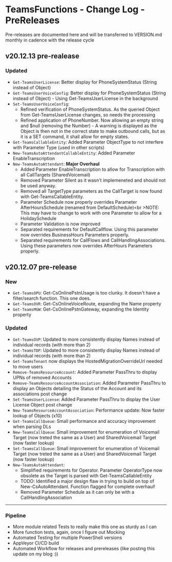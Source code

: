 ﻿# TeamsFunctions - Change Log - PreReleases

Pre-releases are documented here and will be transferred to VERSION.md monthly in cadence with the release cycle

## v20.12.13 pre-realease

### Updated

- `Get-TeamsUserLicense`: Better display for PhoneSystemStatus (String instead of Object)
- `Get-TeamsUserVoiceConfig`: Better display for PhoneSystemStatus (String instead of Object) - Using Get-TeamsUserLicense in the background
- `Set-TeamsUserVoiceConfig`:
  - Refined verification of PhoneSystemStatus. As the queried Object from Get-TeamsUserLicense changes, so needs the processing
  - Refined application of PhoneNumber. Now allowing an empty string and $null (removing the Number) - A warning is displayed as the Object is then not in the correct state to make outbound calls, but as it is a SET command, it shall allow for empty states.
- `Get-TeamsCallableEntity`: Added Parameter ObjectType to not interfere with Parameter Type (used in other scripts)
- `New-TeamsAutoAttendantCallableEntity`: Added Parameter EnableTranscription
- `New-TeamsAutoAttendant`: **Major Overhaul**
  - Added Parameter EnableTranscription to allow for Transcription with all CallTargets (SharedVoicemail)
  - Removed Parameter Silent as it wasn't implemeneted and should not be used anyway.
  - Removed all TargetType parameters as the CallTarget is now found with Get-TeamsCallableEntity.
  - Parameter Schedule now properly overrides Parameter AfterHoursSchedule (renamed from DefaultSchedule)<br \>NOTE: This may have to change to work with one Parameter to allow for a HolidaySchedule
  - Parameter Validation is now improved
  - Separated requirements for DefaultCallflow. Using this parameter now overrides BusinessHours Parameters properly.
  - Separated requirements for CallFlows and CallHandlingAssociations. Using these parameters now overrides AfterHours Parameters properly.

## v20.12.07 pre-release

### New

- `Get-TeamsOPU`: Get-CsOnlinePstnUsage is too clunky. It doesn't have a filter/search function. This one does.
- `Get-TeamsOVR`: Get-CsOnlineVoiceRoute, expanding the Name property
- `Get-TeamsMGW`: Get-CsOnlinePstnGateway, expanding the Identity property

### Updated

- `Get-TeamsOVP`: Updated to more consistently display Names instead of individual records (with more than 2)
- `Get-TeamsTDP`: Updated to more consistently display Names instead of individual records (with more than 2)
- `Get-TeamsTenant` now displays the HostedMigrationOverrideUrl needed to move users
- `Remove-TeamsResourceAccount`: Added Parameter PassThru to display UPNs of removed Accounts
- `Remove-TeamsResourceAccountAssociation`: Added Parameter PassThru to display an Objects detailing the Status of the Account and its associations post change
- `Set-TeamsUserLicense`: Added Parameter PassThru to display the User License Object post change
- `New-TeamsResourceAccountAssociation`: Performance update: Now faster lookup of Objects (x10)
- `Get-TeamsCallQueue`: Small performance and accuracy improvement when parsing DLs
- `New-TeamsCallQueue`: Small improvement for enumeration of Voicemail Target (now treted the same as a User) and SharedVoicemail Target (now faster lookup)
- `Set-TeamsCallQueue`: Small improvement for enumeration of Voicemail Target (now treted the same as a User) and SharedVoicemail Target (now faster lookup)
- `New-TeamsAutoAttendant`:
  - Simplified requirements for Operator. Parameter OperatorType now obsolete as the Target is parsed with Get-TeamsCallableEntity
  - TODO: Identified a major design flaw in trying to build on top of New-CsAutoAttendant. Function flagged for complete overhaul!
  - Removed Parameter Schedule as it can only be with a CallHandlingAssociation

---------------------------------------------

### Pipeline

- More module related Tests to really make this one as sturdy as I can
- More function tests, again, once I figure out Mocking
- Automated Testing for multiple PowerShell versions
- AppVeyor CI/CD build
- Automated Workflow for releases and prereleases (like posting this update on my blog :))
